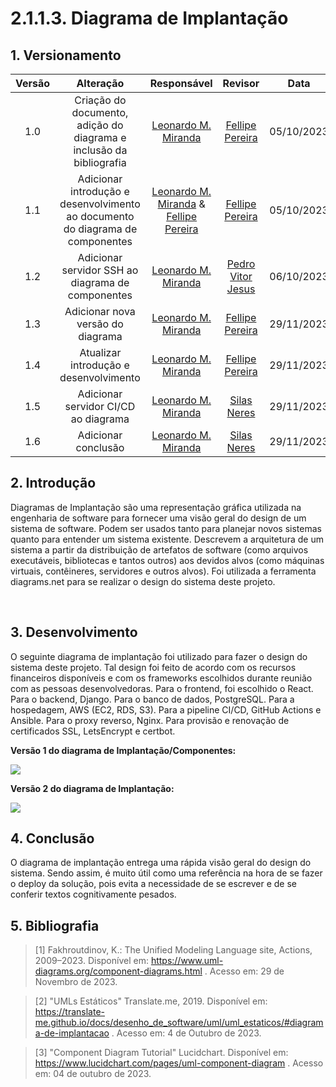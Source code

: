 # 2.1.1.3. Diagrama de Implantação

## 1. Versionamento

| Versão |                      Alteração                      |    Responsável     |      Revisor       | Data  |
| :----: | :-------------------------------------------------: | :----------------: | :----------------: | :---: |
|  1.0   |  Criação do documento, adição do diagrama e inclusão da bibliografia   | [Leonardo M. Miranda](https://github.com/leomichalski)  | [Fellipe Pereira](https://github.com/fellipepcs) | 05/10/2023 |
|  1.1   |  Adicionar introdução e desenvolvimento ao documento do diagrama de componentes   | [Leonardo M. Miranda](https://github.com/leomichalski) & [Fellipe Pereira](https://github.com/fellipepcs) | [Fellipe Pereira](https://github.com/fellipepcs)| 05/10/2023 |
|  1.2   |  Adicionar servidor SSH ao diagrama de componentes | [Leonardo M. Miranda](https://github.com/leomichalski) | [Pedro Vitor Jesus](https://github.com/Peedrooo) | 06/10/2023 |
|  1.3   |  Adicionar nova versão do diagrama | [Leonardo M. Miranda](https://github.com/leomichalski) | [Fellipe Pereira](https://github.com/fellipepcs) | 29/11/2023 |
|  1.4   |  Atualizar introdução e desenvolvimento | [Leonardo M. Miranda](https://github.com/leomichalski) | [Fellipe Pereira](https://github.com/fellipepcs) | 29/11/2023 |
|  1.5   |  Adicionar servidor CI/CD ao diagrama | [Leonardo M. Miranda](https://github.com/leomichalski) | [Silas Neres](https://github.com/Silas-neres) | 29/11/2023 |
|  1.6   |  Adicionar conclusão | [Leonardo M. Miranda](https://github.com/leomichalski) | [Silas Neres](https://github.com/Silas-neres) | 29/11/2023 |

## 2. Introdução

Diagramas de Implantação são uma representação gráfica utilizada na engenharia de software para fornecer uma visão geral do design de um sistema de software. Podem ser usados tanto para planejar novos sistemas quanto para entender um sistema existente. Descrevem a arquitetura de um sistema a partir da distribuição de artefatos de software (como arquivos executáveis, bibliotecas e tantos outros) aos devidos alvos (como máquinas virtuais, contêineres, servidores e outros alvos). Foi utilizada a ferramenta diagrams.net para se realizar o design do sistema deste projeto.

<br/>


## 3. Desenvolvimento

O seguinte diagrama de implantação foi utilizado para fazer o design do sistema deste projeto. Tal design foi feito de acordo com os recursos financeiros disponíveis e com os frameworks escolhidos durante reunião com as pessoas desenvolvedoras. Para o frontend, foi escolhido o React. Para o backend, Django. Para o banco de dados, PostgreSQL. Para a hospedagem, AWS (EC2, RDS, S3). Para a pipeline CI/CD, GitHub Actions e Ansible. Para o proxy reverso, Nginx. Para provisão e renovação de certificados SSL, LetsEncrypt e certbot.


**Versão 1 do diagrama de Implantação/Componentes:**

<img align="center" src="./img/diagrama_de_componentes.png">

<br/>

**Versão 2 do diagrama de Implantação:**

<img align="center" src="./img/diagrama_de_implantacao.png">

<br/>

## 4. Conclusão

O diagrama de implantação entrega uma rápida visão geral do design do sistema. Sendo assim, é muito útil como uma referência na hora de se fazer o deploy da solução, pois evita a necessidade de se escrever e de se conferir textos cognitivamente pesados.

## 5. Bibliografia

> [1] Fakhroutdinov, K.: The Unified Modeling Language site,
Actions, 2009–2023. Disponível em: https://www.uml-diagrams.org/component-diagrams.html . Acesso em: 29 de Novembro de 2023.

> [2] "UMLs Estáticos" Translate.me, 2019. Disponível em: https://translate-me.github.io/docs/desenho_de_software/uml/uml_estaticos/#diagrama-de-implantacao . Acesso em: 4 de Outubro de 2023.

> [3] "Component Diagram Tutorial" Lucidchart. Disponível em: https://www.lucidchart.com/pages/uml-component-diagram . Acesso em: 04 de outubro de 2023.
